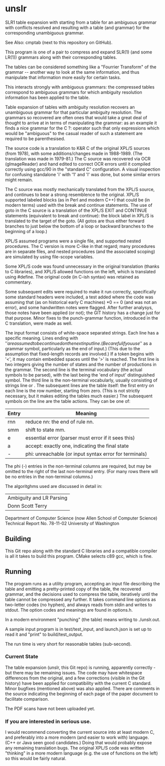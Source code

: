 # unslr
SLR1 table expansion with starting from a table for an ambiguous grammar
with conflicts resolved
and resulting with a table (and grammar) for the corresponding unambiguous
grammar.

See Also: cmptab (next to this repository on GitHub).

This program is one of a pair to compress and expand SLR(1) (and some LR(1)) 
grammars along with their corresponding tables.

The tables can be considered something like a "Fourrier Transform" of the 
grammar -- another way to look at the same information, and thus manipulate 
that information more easily for certain tasks.

This interacts strongly with ambiguous grammars: the compressed tables 
correspond to ambiguous grammars for which ambiguity resolution information has 
been applied to the table.

Table expansion of tables with ambiguity resolution recovers an unambiguous 
grammar for that particular ambiguity resolution. The grammars so recovered are 
often ones that would take a great deal of thought to arrive at in terms of 
manipulating the grammar: as an example it finds a nice grammar for the C ?: 
operator such that only expressions which would be "ambiguous" to the casual 
reader of such a statement are required to be parenthesised.

The source code is a translation to K&R C of the original XPL/S sources (from 1978),
with some additions/changes made in 1988-1989. (The translation was made in 1979-81.)
The C source was recovered via OCR (gImageReader) and hand edited to correct OCR errors until it
compiled correctly using gcc/90 in the "standard C" configuration.
A visual inspection for confusing standalone 'i' with '1' and 'l' was done, but
some similar errors might remain.

The C source was mostly mechanically translated from the XPL/S source, and
continues to bear a strong resemblence to the original. 
XPL/S supported labeled blocks (as in Perl and modern C++) that could be
(in modern terms) used with the break and continue statements.
The use of goto in the C source is a translation of
the XPL/S EXIT and CONTINUE statements (equivalent to break and continue): the
block label in XPL/S is translated to the target of the goto. 
(All gotos are thus either forward branches to just below the bottom of a loop
or backward branches to the beginning of a loop.)

XPL/S assumed programs were a single file, and supported nested procedures.
The C version is more C-like in that regard; many procedures are in separate
files, and nested procedures (and the associated scoping) are simulated by
using file-scope variables.

Some XPL/S code was found unnecessary in the original translation 
(thanks to C libraries), and XPL/S allowed functions on the left, which is
translated using #define.  The original code (in C-ish syntax) was retained
as commentary.

Some subsequent edits were required to make it run correctly, specifically
some standard headers were included, a test added where the code was assuming that
(as on historical early C machines) *0 == 0 (and was not an error), and some
handwritten notes were flagged.  After further analysys, those notes have been applied (or not);
the GIT history has a change just for that purpose.
Minor fixes to the punch-grammar function, introduced in the C translation,
were made as well.

The input format consists of white-space separated strings.
Each line has a specific meaning.  Lines ending with '$' are assumed
to be continued on the next input line.  (Be careful if you use '$' as
a grammar symbol, particularly as the end of input.)
(This due to the assumption that fixed-length records are involved.)
If a token begins with '<', it may contain embedded spaces until the '>'
is reached.
The first line is two integers giving the number of states and the number of productions in the grammar.
The second line is the terminal vocabulary (the actual symbols to be parsed),
with the last being the 'end of input' distinguished symbol.
The third line is the non-terminal vocabularly, usually consisting of strings
line <E> or <expression>.
The subsequent lines are the table itself: the first entry on each line is
the row number, starting from zero.  (This is not strictly necessary, but it
makes editing the tables much easier.)
The subsequent symbols on the line are the table actions. They can be one of:

| Entry | Meaning |
| ----- | ---------------------------------------------------------------------|
|  rnn  | reduce nn: the end of rule nn. |
|  smm  | shift to state mm. |
|  e    | essential error (parser must error if it sees this) |
|  a    | accept: exactly one, indicating the final state |
|  -    | phi: unreachable (or input syntax error for terminals) |

The phi (-) entries in the non-terminal columns are required, but may
be omitted to the right of the last non-terminal entry.  (For many rows
there will be no entries in the non-terminal columns.)


The algoritghms used are discussed in detail in:

||
| ------------ |
| Ambiguity and LR Parsing |
| Donn Scott Terry |
Department of Computer Science (now Allen School of Computer Science)
Technical Report No. 78-11-02
University of Washington

## Building
This Git repo along with the standard C libraries and a compatible compiler
is all it takes to build this program.  CMake selects c89 gcc, which is fine.

## Running
The program runs as a utility program, accepting an input file describing the
table and emitting a pretty-printed copy of the table, the recovered grammar,
and the decisions used to compress the table, iteratively until the table 
cannot be compressed any further.  It takes command line options as two-letter
codes (no hyphen), and always reads from stdin and writes to stdout. The
option codes and meanings are found in options.h.

In a modern environment "punching" (the table) means writing to ./unslr.out.

A sample input program is in test/test_input, and launch.json is set up
to read it and "print" to build/test_output.

The run time is very short for reasonable tables (sub-second).
### Current State

The table expansion (unslr, this Git repo) is running,
apparently correctly - but there may be remaining issues. The code may
have whitespace differences from the original, and a few corrections
(visible in the Git history) have been applied for compatibility with
the current C standard.  Minor bugfixes (mentioned above) was also
applied.  There are comments in the source indicating the beginning of
each page of the paper document to facilitate comparison.

The PDF scans have not been uploaded yet.

### If you are interested in serious use.

I would recommend converting the current source into at least modern C,
and preferably into a more modern (and easier to work with) language.
(C++ or Java seen good candidates.) 
Doing that would probably expose any remaining translation bugs. 
The original XPL/S code was written "thinking" in a more modern language
(e.g. the use of functions on the left) so this would be fairly natural.
